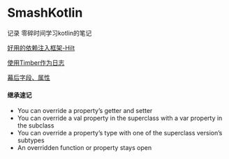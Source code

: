 # SmashKotlin
记录 零碎时间学习kotlin的笔记

[好用的依赖注入框架-Hilt](https://juejin.cn/post/6970580755520946213#heading-24)

[使用Timber作为日志](https://github.com/JakeWharton/timber)

[幕后字段、属性](https://wavever.github.io/2020/03/25/%E7%90%86%E8%A7%A3-Koltin-%E4%B8%AD%E7%9A%84%E5%B9%95%E5%90%8E%E5%AD%97%E6%AE%B5%E5%92%8C%E5%B9%95%E5%90%8E%E5%B1%9E%E6%80%A7/)

#### 继承速记
- You can override a property’s getter and setter
- You can override a val property in the superclass with a var property in the subclass
- You can override a property’s type with one of the superclass version’s subtypes
- An overridden function or property stays open

